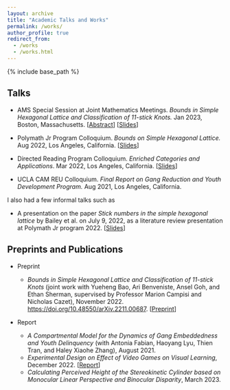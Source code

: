 ```yaml
---
layout: archive
title: "Academic Talks and Works"
permalink: /works/
author_profile: true
redirect_from:
  - /works
  - /works.html
---
```


{% include base_path %}

Talks
------
* AMS Special Session at Joint Mathematics Meetings. _Bounds in Simple Hexagonal Lattice and Classification of $11$-stick Knots._ Jan 2023, Boston, Massachusetts. [[Abstract](https://meetings.ams.org/math/jmm2023/meetingapp.cgi/Paper/17903)] [<a href = "../files/JMM_Knot_Theory_Presentation_Slides.pdf">Slides</a>]

* Polymath Jr Program Colloquium. _Bounds on Simple Hexagonal Lattice._ Aug 2022, Los Angeles, California. [<a href = "../files/Jiantong_Liu_Lattice_Number_Presentation.pdf">Slides</a>]

* Directed Reading Program Colloquium. _Enriched Categories and Applications_. Mar 2022, Los Angeles, California. [<a href = "../files/Presentation_on_Enriched_Category.pdf">Slides</a>]

* UCLA CAM REU Colloquium. _Final Report on Gang Reduction and Youth Development Program._ Aug 2021, Los Angeles, California.

I also had a few informal talks such as 

* A presentation on the paper _Stick numbers in the simple hexagonal lattice_ by Bailey et al. on July 9, 2022, as a literature review presentation at Polymath Jr program 2022. [<a href = "../files/Presentation_on_Stick_Numbers.pdf">Slides</a>]

Preprints and Publications
------

* Preprint
  * _Bounds in Simple Hexagonal Lattice and Classification of $11$-stick Knots_ (joint work with Yueheng Bao, Ari Benveniste, Ansel Goh, and Ethan Sherman, supervised by Professor Marion Campisi and Nicholas Cazet), November 2022. https://doi.org/10.48550/arXiv.2211.00687. [[Preprint](https://arxiv.org/abs/2211.00687)]

* Report
  * _A Compartmental Model for the Dynamics of Gang Embeddedness and Youth Delinquency_ (with Antonia Fabian, Haoyang Lyu, Thien Tran, and Haley Xiaohe Zhang), August 2021.
  * _Experimental Design on Effect of Video Games on Visual Learning_, December 2022. [<a href = "../files/Jiantong_Liu_Psychology_196B_Project_Report_F2022.pdf">Report</a>]
  * _Calculating Perceived Height of the Stereokinetic Cylinder based on Monocular Linear Perspective and Binocular Disparity_, March 2023.
